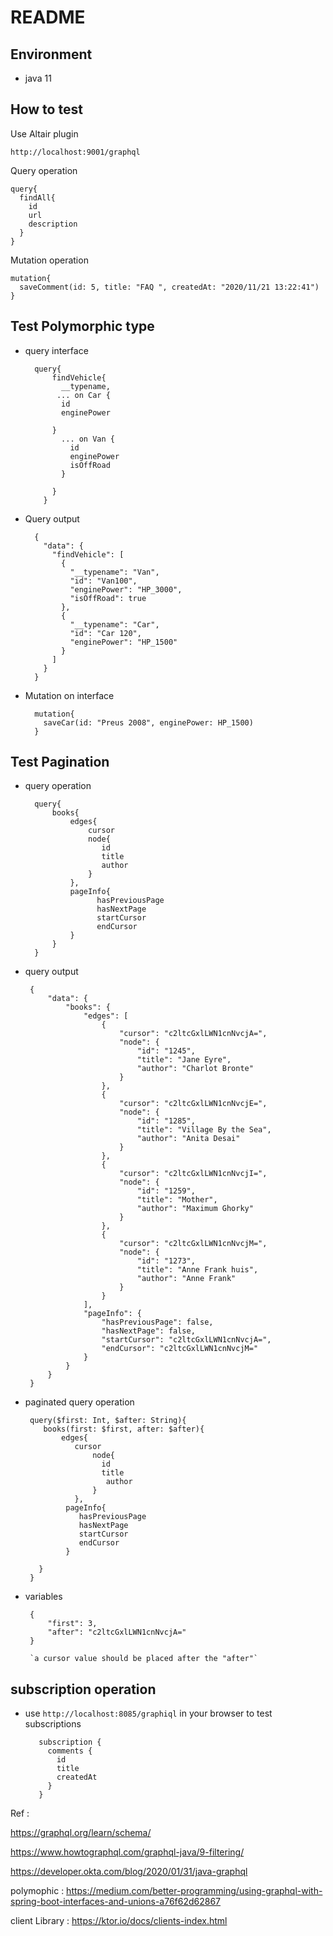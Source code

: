 # README


## Environment

* java 11



## How to test 

Use Altair plugin

    http://localhost:9001/graphql
    
    
Query operation

    query{
      findAll{
        id
        url
        description
      }
    }
    
        
Mutation operation 


    mutation{
      saveComment(id: 5, title: "FAQ ", createdAt: "2020/11/21 13:22:41")
    }


## Test Polymorphic type 

* query interface

        query{
            findVehicle{
              __typename,
             ... on Car {
              id 
              enginePower
        			
            }
              ... on Van {
                id
                enginePower
                isOffRoad
              }
              
            }
          }
          
* Query output          

        {
          "data": {
            "findVehicle": [
              {
                "__typename": "Van",
                "id": "Van100",
                "enginePower": "HP_3000",
                "isOffRoad": true
              },
              {
                "__typename": "Car",
                "id": "Car 120",
                "enginePower": "HP_1500"
              }
            ]
          }
        }
    
* Mutation on interface    
    
        mutation{
          saveCar(id: "Preus 2008", enginePower: HP_1500)
        }

## Test Pagination

* query operation

        query{
            books{
                edges{
                    cursor
                    node{
                       id
                       title
                       author
                    }
                },
                pageInfo{
                      hasPreviousPage
                      hasNextPage
                      startCursor
                      endCursor
                }
            }
        }


* query output

       {
           "data": {
               "books": {
                   "edges": [
                       {
                           "cursor": "c2ltcGxlLWN1cnNvcjA=",
                           "node": {
                               "id": "1245",
                               "title": "Jane Eyre",
                               "author": "Charlot Bronte"
                           }
                       },
                       {
                           "cursor": "c2ltcGxlLWN1cnNvcjE=",
                           "node": {
                               "id": "1285",
                               "title": "Village By the Sea",
                               "author": "Anita Desai"
                           }
                       },
                       {
                           "cursor": "c2ltcGxlLWN1cnNvcjI=",
                           "node": {
                               "id": "1259",
                               "title": "Mother",
                               "author": "Maximum Ghorky"
                           }
                       },
                       {
                           "cursor": "c2ltcGxlLWN1cnNvcjM=",
                           "node": {
                               "id": "1273",
                               "title": "Anne Frank huis",
                               "author": "Anne Frank"
                           }
                       }
                   ],
                   "pageInfo": {
                       "hasPreviousPage": false,
                       "hasNextPage": false,
                       "startCursor": "c2ltcGxlLWN1cnNvcjA=",
                       "endCursor": "c2ltcGxlLWN1cnNvcjM="
                   }
               }
           }
       }

* paginated query operation

       query($first: Int, $after: String){
          books(first: $first, after: $after){
              edges{
                 cursor
                     node{
                       id
                       title
                        author
                     }
                 },
               pageInfo{
                  hasPreviousPage
                  hasNextPage
                  startCursor
                  endCursor
               }

         }
       }

* variables

       {
           "first": 3,
           "after": "c2ltcGxlLWN1cnNvcjA="  
       }
       
       `a cursor value should be placed after the "after"`

## subscription operation

*  use `http://localhost:8085/graphiql` in your browser to test subscriptions

          subscription {
            comments {
              id
              title
              createdAt
            }
          }

Ref : 
    
https://graphql.org/learn/schema/

https://www.howtographql.com/graphql-java/9-filtering/
    
https://developer.okta.com/blog/2020/01/31/java-graphql

polymophic : https://medium.com/better-programming/using-graphql-with-spring-boot-interfaces-and-unions-a76f62d62867

client Library : https://ktor.io/docs/clients-index.html

